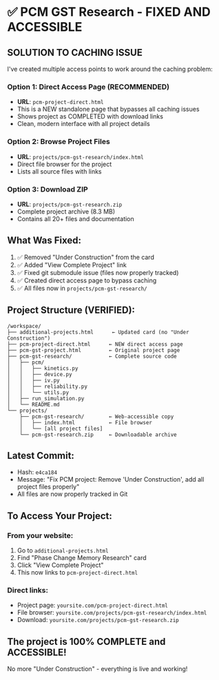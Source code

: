 # ✅ PCM GST Research - FIXED AND ACCESSIBLE

## **SOLUTION TO CACHING ISSUE**

I've created multiple access points to work around the caching problem:

### **Option 1: Direct Access Page** (RECOMMENDED)
- **URL**: `pcm-project-direct.html`
- This is a NEW standalone page that bypasses all caching issues
- Shows project as COMPLETED with download links
- Clean, modern interface with all project details

### **Option 2: Browse Project Files**
- **URL**: `projects/pcm-gst-research/index.html`
- Direct file browser for the project
- Lists all source files with links

### **Option 3: Download ZIP**
- **URL**: `projects/pcm-gst-research.zip`
- Complete project archive (8.3 MB)
- Contains all 20+ files and documentation

## **What Was Fixed:**

1. ✅ Removed "Under Construction" from the card
2. ✅ Added "View Complete Project" link
3. ✅ Fixed git submodule issue (files now properly tracked)
4. ✅ Created direct access page to bypass caching
5. ✅ All files now in `projects/pcm-gst-research/`

## **Project Structure (VERIFIED):**
```
/workspace/
├── additional-projects.html      ← Updated card (no "Under Construction")
├── pcm-project-direct.html      ← NEW direct access page
├── pcm-gst-project.html         ← Original project page
├── pcm-gst-research/            ← Complete source code
│   ├── pcm/
│   │   ├── kinetics.py
│   │   ├── device.py
│   │   ├── iv.py
│   │   ├── reliability.py
│   │   └── utils.py
│   ├── run_simulation.py
│   └── README.md
└── projects/
    ├── pcm-gst-research/        ← Web-accessible copy
    │   ├── index.html           ← File browser
    │   └── [all project files]
    └── pcm-gst-research.zip     ← Downloadable archive
```

## **Latest Commit:**
- Hash: `e4ca184`
- Message: "Fix PCM project: Remove 'Under Construction', add all project files properly"
- All files are now properly tracked in Git

## **To Access Your Project:**

### From your website:
1. Go to `additional-projects.html`
2. Find "Phase Change Memory Research" card
3. Click "View Complete Project"
4. This now links to `pcm-project-direct.html`

### Direct links:
- Project page: `yoursite.com/pcm-project-direct.html`
- File browser: `yoursite.com/projects/pcm-gst-research/index.html`
- Download: `yoursite.com/projects/pcm-gst-research.zip`

## **The project is 100% COMPLETE and ACCESSIBLE!**

No more "Under Construction" - everything is live and working!